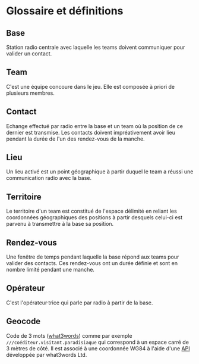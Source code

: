 # Glossaire et définitions

## Base

Station radio centrale avec laquelle les teams doivent communiquer pour valider un contact.

## Team

C'est une équipe concoure dans le jeu. Elle est composée à priori de plusieurs membres.

## Contact

Echange effectué par radio entre la base et un team où la position de ce dernier est transmise. Les contacts doivent impréativement avoir lieu pendant la durée de l'un des rendez-vous de la manche.

## Lieu

Un lieu activé est un point géographique à partir duquel le team a réussi une communication radio avec la base.

## Territoire

Le territoire d'un team est constitué de l'espace délimité en reliant les coordonnées géographiques des positions à partir desquels celui-ci est parvenu à transmettre à la base sa position.

## Rendez-vous

Une fenêtre de temps pendant laquelle la base répond aux teams pour valider des contacts. Ces rendez-vous ont un durée définie et sont en nombre limité pendant une manche.

## Opérateur

C'est l'opérateur·trice qui parle par radio à partir de la base.

## Geocode

Code de 3 mots ([what3words](https://what3words.com)) comme par exemple ``///coéditeur.visitant.paradisiaque``  qui correspond à un espace carré de 3 mètres de côté. Il est associé à une coordonnée WG84 à l'aide d'une [API](https://developer.what3words.com/public-api/docs) développée par what3words Ltd.
